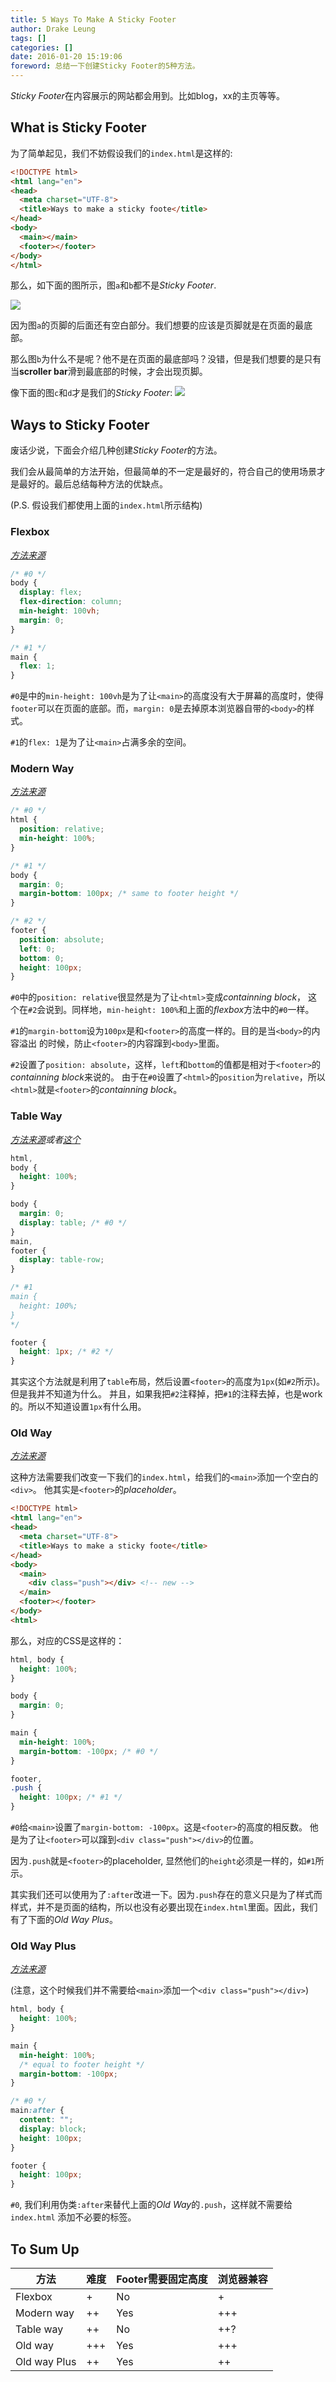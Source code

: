 ```yaml
---
title: 5 Ways To Make A Sticky Footer
author: Drake Leung
tags: []
categories: []
date: 2016-01-20 15:19:06
foreword: 总结一下创建Sticky Footer的5种方法。
---
```


*Sticky Footer*在内容展示的网站都会用到。比如blog，xx的主页等等。

## What is Sticky Footer

为了简单起见，我们不妨假设我们的`index.html`是这样的:
```html
<!DOCTYPE html>
<html lang="en">
<head>
  <meta charset="UTF-8">
  <title>Ways to make a sticky foote</title>
</head>
<body>
  <main></main>
  <footer></footer>
</body>
</html>
```

那么，如下面的图所示，图`a`和`b`都不是*Sticky Footer*.

![](http://ww2.sinaimg.cn/large/7f85b91egw1f0asb7siypj20go088q4x.jpg)

因为图`a`的页脚的后面还有空白部分。我们想要的应该是页脚就是在页面的最底部。

那么图`b`为什么不是呢？他不是在页面的最底部吗？没错，但是我们想要的是只有当**scroller bar**滑到最底部的时候，才会出现页脚。

像下面的图`c`和`d`才是我们的*Sticky Footer*:
![](http://ww2.sinaimg.cn/large/7f85b91egw1f0asq75p07j20gl09i0vh.jpg)

## Ways to Sticky Footer
废话少说，下面会介绍几种创建*Sticky Footer*的方法。

我们会从最简单的方法开始，但最简单的不一定是最好的，符合自己的使用场景才是最好的。最后总结每种方法的优缺点。

(P.S. 假设我们都使用上面的`index.html`所示结构)

### Flexbox
*[方法来源](https://philipwalton.github.io/solved-by-flexbox/demos/sticky-footer/)*

```css
/* #0 */
body {
  display: flex;
  flex-direction: column;
  min-height: 100vh;
  margin: 0;
}

/* #1 */
main {
  flex: 1;
}
```

`#0`是中的`min-height: 100vh`是为了让`<main>`的高度没有大于屏幕的高度时，使得`footer`可以在页面的底部。而，`margin: 0`是去掉原本浏览器自带的`<body>`的样式。

`#1`的`flex: 1`是为了让`<main>`占满多余的空间。

### Modern Way
*[方法来源](http://mystrd.at/modern-clean-css-sticky-footer/)*

```css
/* #0 */
html {
  position: relative;
  min-height: 100%;
}

/* #1 */
body {
  margin: 0;
  margin-bottom: 100px; /* same to footer height */
}

/* #2 */
footer {
  position: absolute;
  left: 0;
  bottom: 0;
  height: 100px;
}
```

`#0`中的`position: relative`很显然是为了让`<html>`变成*containning block*，
这个在`#2`会说到。同样地，`min-height: 100%`和上面的*flexbox*方法中的`#0`一样。

`#1`的`margin-bottom`设为`100px`是和`<footer>`的高度一样的。目的是当`<body>`的内容溢出
的时候，防止`<footer>`的内容蹿到`<body>`里面。

`#2`设置了`position: absolute`，这样，`left`和`bottom`的值都是相对于`<footer>`的*containning block*来说的。
由于在`#0`设置了`<html>`的`position`为`relative`，所以`<html>`就是`<footer>`的*containning block*。

### Table Way
*[方法来源](http://codepen.io/anon/pen/zrRLVW)或者[这个](https://gist.github.com/goldsky/7322156)*

```css
html,
body {
  height: 100%;
}

body {
  margin: 0;
  display: table; /* #0 */
}
main,
footer {
  display: table-row;
}

/* #1
main {
  height: 100%;
}
*/

footer {
  height: 1px; /* #2 */
}
```

其实这个方法就是利用了`table`布局，然后设置`<footer>`的高度为`1px`(如`#2`所示)。但是我并不知道为什么。
并且，如果我把`#2`注释掉，把`#1`的注释去掉，也是work的。所以不知道设置`1px`有什么用。

### Old Way
*[方法来源](http://ryanfait.com/resources/footer-stick-to-bottom-of-page/)*

这种方法需要我们改变一下我们的`index.html`，给我们的`<main>`添加一个空白的`<div>`。
他其实是`<footer>`的*placeholder*。

```html
<!DOCTYPE html>
<html lang="en">
<head>
  <meta charset="UTF-8">
  <title>Ways to make a sticky foote</title>
</head>
<body>
  <main>
    <div class="push"></div> <!-- new -->
  </main>
  <footer></footer>
</body>
<html>
```
那么，对应的CSS是这样的：

```css
html, body {
  height: 100%;
}

body {
  margin: 0;
}

main {
  min-height: 100%;
  margin-bottom: -100px; /* #0 */
}

footer,
.push {
  height: 100px; /* #1 */
}
```

`#0`给`<main>`设置了`margin-bottom: -100px`。这是`<footer>`的高度的相反数。
他是为了让`<footer>`可以蹿到`<div class="push"></div>`的位置。

因为`.push`就是`<footer>`的placeholder, 显然他们的`height`必须是一样的，如`#1`所示。

其实我们还可以使用为了`:after`改进一下。因为`.push`存在的意义只是为了样式而样式，并不是页面的结构，所以也没有必要出现在`index.html`里面。因此，我们有了下面的*Old Way Plus*。

### Old Way Plus
*[方法来源](https://css-tricks.com/snippets/css/sticky-footer/)*

(注意，这个时候我们并不需要给`<main>`添加一个`<div class="push"></div>`)

```css
html, body {
  height: 100%;
}

main {
  min-height: 100%;
  /* equal to footer height */
  margin-bottom: -100px;
}

/* #0 */
main:after {
  content: "";
  display: block;
  height: 100px;
}

footer {
  height: 100px;
}
```
`#0`, 我们利用伪类`:after`来替代上面的*Old Way*的`.push`，这样就不需要给`index.html`
添加不必要的标签。

## To Sum Up
方法  | 难度   | Footer需要固定高度 | 浏览器兼容
----    | ----  | -------            |  ------
Flexbox | +  | No                 |   +
Modern way | ++ | Yes                 |  +++
Table way | ++   | No             | ++?
Old way | +++     | Yes |     +++
Old way Plus | ++ | Yes |   ++
